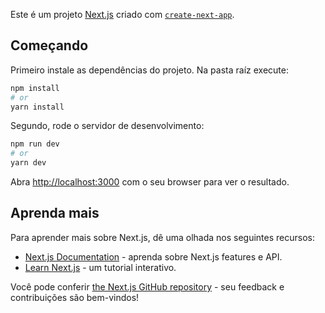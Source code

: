 Este é um projeto [Next.js](https://nextjs.org) criado com [`create-next-app`](https://nextjs.org/docs/app/api-reference/cli/create-next-app).

## Começando

Primeiro instale as dependências do projeto. Na pasta raíz execute:

```bash
npm install
# or
yarn install
```


Segundo, rode o servidor de desenvolvimento:

```bash
npm run dev
# or
yarn dev
```

Abra [http://localhost:3000](http://localhost:3000) com o seu browser para ver o resultado.

## Aprenda mais

Para aprender mais sobre Next.js, dê uma olhada nos seguintes recursos:

- [Next.js Documentation](https://nextjs.org/docs) - aprenda sobre Next.js features e API.
- [Learn Next.js](https://nextjs.org/learn) - um tutorial interativo.

Você pode conferir [the Next.js GitHub repository](https://github.com/vercel/next.js) - seu feedback e contribuições são bem-vindos!
